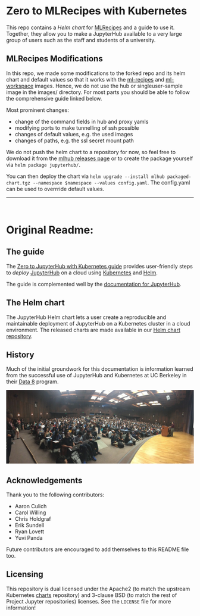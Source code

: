 # Zero to MLRecipes with Kubernetes

This repo contains a *Helm chart* for [MLRecipes](https://github.com/khulnasoft/ml-recipes) and a guide to use it. Together,
they allow you to make a JupyterHub available to a very large group of users such as the staff and students of a university.

## MLRecipes Modifications

In this repo, we made some modifications to the forked repo and its helm chart and default values so that it works with the [ml-recipes](https://github.com/khulnasoft/ml-recipes) and [ml-workspace](https://github.com/khulnasoft/ml-workspace) images. Hence, we do not use the hub or singleuser-sample image in the images/ directory.
For most parts you should be able to follow the comprehensive guide linked below.

Most prominent changes: 
- change of the command fields in hub and proxy yamls
- modifying ports to make tunnelling of ssh possible
- changes of default values, e.g. the used images
- changes of paths, e.g. the ssl secret mount path

We do not push the helm chart to a repository for now, so feel free to download it from the [mlhub releases page](https://github.com/khulnasoft/ml-recipes/releases) or to create the package yourself via `helm package jupyterhub/`.

You can then deploy the chart via `helm upgrade --install mlhub packaged-chart.tgz --namespace $namespace --values config.yaml`.
The config.yaml can be used to overrride default values.

---
<br/>

# Original Readme:

## The guide

The [Zero to JupyterHub with Kubernetes guide](https://z2jh.jupyter.org)
provides user-friendly steps to _deploy_
[JupyterHub](https://github.com/jupyterhub/jupyterhub) on a cloud using
[Kubernetes](https://kubernetes.io/) and [Helm](https://helm.sh/).

The guide is complemented well by the [documentation for JupyterHub](https://jupyterhub.readthedocs.io).

## The Helm chart

The JupyterHub Helm chart lets a user create a reproducible and maintainable
deployment of JupyterHub on a Kubernetes cluster in a cloud environment. The
released charts are made available in our [Helm chart
repository](https://jupyterhub.github.io/helm-chart).

## History

Much of the initial groundwork for this documentation is information learned
from the successful use of JupyterHub and Kubernetes at UC Berkeley in their
[Data 8](http://data8.org/) program.

![](doc/source/_static/images/data8_audience.jpg)

## Acknowledgements

Thank you to the following contributors:

- Aaron Culich
- Carol Willing
- Chris Holdgraf
- Erik Sundell
- Ryan Lovett
- Yuvi Panda

Future contributors are encouraged to add themselves to this README file too.

## Licensing

This repository is dual licensed under the Apache2 (to match the upstream
Kubernetes [charts](https://github.com/helm/charts) repository) and
3-clause BSD (to match the rest of Project Jupyter repositories) licenses. See
the `LICENSE` file for more information!
